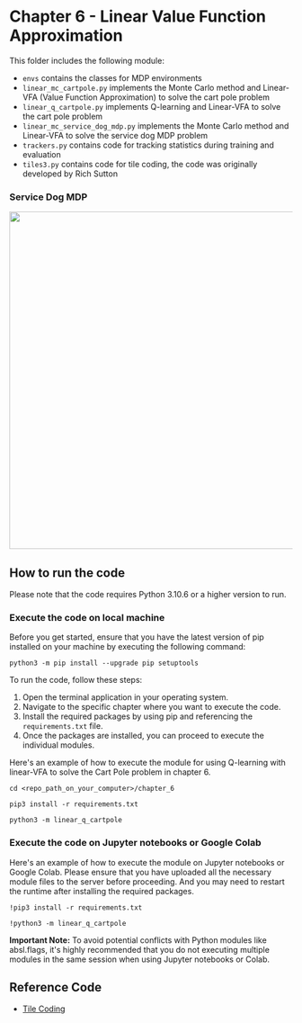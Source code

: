 # Chapter 6 - Linear Value Function Approximation

This folder includes the following module:
* `envs` contains the classes for MDP environments 
* `linear_mc_cartpole.py` implements the Monte Carlo method and Linear-VFA (Value Function Approximation) to solve the cart pole problem
* `linear_q_cartpole.py` implements Q-learning and Linear-VFA to solve the cart pole problem
* `linear_mc_service_dog_mdp.py` implements the Monte Carlo method and Linear-VFA to solve the service dog MDP problem
* `trackers.py` contains code for tracking statistics during training and evaluation
* `tiles3.py` contains code for tile coding, the code was originally developed by Rich Sutton

### Service Dog MDP
<img src="./images/dog_mdp.png" width="600" >


## How to run the code
Please note that the code requires Python 3.10.6 or a higher version to run.


### Execute the code on local machine
Before you get started, ensure that you have the latest version of pip installed on your machine by executing the following command:
```
python3 -m pip install --upgrade pip setuptools
```

To run the code, follow these steps:

1. Open the terminal application in your operating system.
2. Navigate to the specific chapter where you want to execute the code.
3. Install the required packages by using pip and referencing the `requirements.txt` file.
4. Once the packages are installed, you can proceed to execute the individual modules.


Here's an example of how to execute the module for using Q-learning with linear-VFA to solve the Cart Pole problem in chapter 6.
```
cd <repo_path_on_your_computer>/chapter_6

pip3 install -r requirements.txt

python3 -m linear_q_cartpole
```


### Execute the code on Jupyter notebooks or Google Colab
Here's an example of how to execute the module on Jupyter notebooks or Google Colab. Please ensure that you have uploaded all the necessary module files to the server before proceeding. And you may need to restart the runtime after installing the required packages.
```
!pip3 install -r requirements.txt

!python3 -m linear_q_cartpole
```

**Important Note:**
To avoid potential conflicts with Python modules like absl.flags, it's highly recommended that you do not executing multiple modules in the same session when using Jupyter notebooks or Colab.


## Reference Code
* [Tile Coding](http://incompleteideas.net/book/the-book-2nd.html)